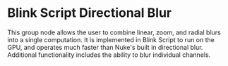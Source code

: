 # Blink Script Directional Blur

This group node allows the user to combine linear, zoom, and radial blurs into a single computation. It is implemented in Blink Script to run on the GPU, and operates much faster than Nuke's built in directional blur. Additional functionality includes the ability to blur individual channels.
